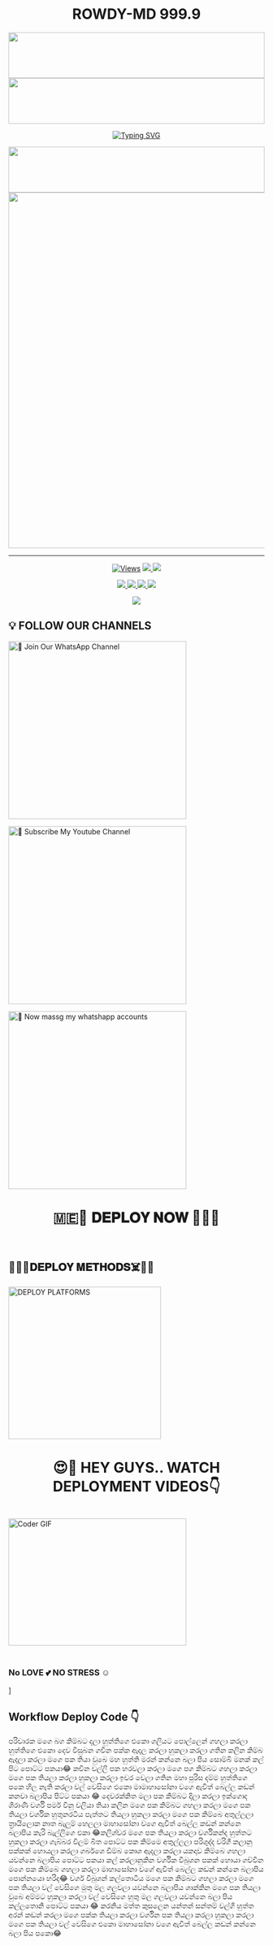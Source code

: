 
<h1 align="center">ROWDY-MD 999.9</h1>

<img src="https://i.ibb.co/XLHwccH/08b166cc5426abb3.jpg" height="90" width="100%">
<img src="https://i.imgur.com/dBaSKWF.gif" height="90" width="100%">

<p align="center">
<a href="https://git.io/typing-svg"><img src="https://readme-typing-svg.demolab.com/?font=Fira+Code&weight=700&size=33&pause=1000&color=5513F7&width=435&lines=ROWDY+MD+WHATSAPP+BOT" alt="Typing SVG" /></a>
</p>
<p align="center">
<a href="https://github.com/Rowdykaryek/">
     <img src="https://i.imgur.com/dBaSKWF.gif" height="90" width="100%">
   
<img src="https://i.ibb.co/BBMJK88/3fbcd0b9bc23eb4e.jpg"  width="700px">
</a>
<hr>


<p align="center">

  <a href="https://github.com/Rowdykaryek/ROWDY">
    <img src="https://hits.seeyoufarm.com/api/count/incr/badge.svg?url=https%3A%2F%2Fgithub.com%2FVaRowdy karyek%2FROWDY&count_bg=%2379C83D&title_bg=%23555555&icon=gitpod.svg&icon_color=%23E7E7E7&title=Views&edge_flat=false" alt="Views"/></a>
  
  </a>
  <a href="https://github.com/Rowdykaryek/ROWDY/fork">
    <img src="https://img.shields.io/github/forks/Rowdykaryek/ROWDY?label=Fork&style=social">
    
  </a>
  <a href="https://github.com/Rowdykaryrk/ROWDY/stargazers">
    <img src="https://img.shields.io/github/stars/Rowdykaryek/ROWDY?style=social">
  </a>
</p>

<p align="center">
  <a href="https://github/Rowdykaryek/ROWDY">
    <img src="https://img.shields.io/github/repo-size/Rowdykaryek/ROWDY?color=purple&label=Repo%20Size&style=plastic">

  </a>
  <a href="https://github.com/Rowdykaryek/ROWDY">
    <img src="https://img.shields.io/github/license/Rowdykaryek/ROWDY?color=purple&label=License&style=plastic">

  </a>
  <a href="https://github.com/Rowdykaryek/ROWDY">
    <img src="https://img.shields.io/github/languages/top/Rowdykaryek/ROWDY?color=purple&label=Javascript&style=plastic">

  </a>
  <a href="https://github.com/Rowdykayek/ROWDY">
    <img src="https://img.shields.io/static/v1?label=Author&message=Vajira%20Rathnayake&color=purple&style=plastic">

  </a>
  </p>
 <p align="center">
  <a href="https://github.com/Rowdykaryek/ROWDY">
    <img src="https://img.shields.io/badge/OUR%20%20%20TEAM-Technical%20Cybers%20(TC)-purple&style=plastic">

  </a>
</p>

## 💡 FOLLOW OUR CHANNELS

<a href="https://whatsapp.com/channel/0029Vb3930A4IBhEddCmjD0U"><img src="https://img.shields.io/badge/Join%20Our%20WhatsApp%20Channel-blue" alt="📎 Join Our WhatsApp Channel" width="350"></a>

<a href="https://youtube.com/@cyberrowdy-e4p?si=jY5rSnSkLESNzs_-"><img src="https://img.shields.io/badge/Subscribe%20My%20Youtube%20Channel-red" alt="📎 Subscribe My Youtube Channel" width="350"></a>

<a href="https://wa.me/message/TVV5ALKIG3AXO1"><img src="https://img.shields.io/badge/NOW_MSG%20My%20Whatshapp %20accounts-white" alt="📎 Now massg my whatshapp accounts" width="350"></a>
<br>

<div align="center">
 
  <h1> 🇲🇪👾 𝐃𝐄𝐏𝐋𝐎𝐘 𝐍𝐎𝐖 👾🇲🇪 </h1>
</div>

<br>


##  🏴‍☠️💀𝐃𝐄𝐏𝐋𝐎𝐘 𝐌𝐄𝐓𝐇𝐎𝐃𝐒☠️🏴‍☠️

<a href="https://tdd-gangs.github.io/Deployme"><img src="https://img.shields.io/badge/DEPLOYMENT%20METHODS-green" alt="DEPLOY PLATFORMS" width="300"></a>
<br>


<div align="center">
 
  <h1>😍👀 HEY GUYS.. WATCH DEPLOYMENT VIDEOS👇</h1>
</div>




































<br>
<img alt="Coder GIF" height=250 width=350 src="https://i.gifer.com/GYny.gif" />
<br>

### <br> No LOVE 💕 NO STRESS ☺️


]




## Workflow Deploy Code 👇


පරිචාරක  මගෙ  බග කිම්බට   දලා  හුත්තිගෙ  එකො  ගලියට පොල්ලෙන්  ගහලා  කරලා හුත්තිගෙ එකො  දෙව  විසුබන  ගචින  පක්ක  ඇදල කරලා  හුකලා කරලා  ගතින  කලින  කිම්බ  ඇදලා කරලා  මගෙ  පක  තියා  වුබෙ මහ  හුත්ති  මරන්  කන්නෙ  බලා පිය  සොම්බි  මනක්  කල් පිට  පොට්ට  පකයා😂  කචින වල්ලි පක  හරවලා  කරලා  මගෙ  පග  කිම්බට  ගහලා කරලා  මගෙ පක  තියලා  කරලා  හුකලා  කරලා  ඉවර වෙලා ගතින  මහා පුරිස  දම්ම  හුත්තිගෙ  පකෙ හිල  නැති කරලා  වල්  වෙසිගෙ  එකො මාමාහාසෝනා   වගෙ ඇවිත්  බෙල්ල  කඩන්  කනවා  බලාපිය  පිට්ට පකයා 😂   දෙවරක්කිත  මලා   පක  කිම්බට   දිලා කරලා  ඉක්ගොද  ශිරාණි වර්ගි පර්ම විනු වලියා  තියා  කලින  මගෙ  පක  කිම්බට  ගහලා  කරලා  මගෙ  පක  තියලා   වර්ගික  හුතුනරටිය  පැත්තට තියලා  හුකලා  කරලා  මගෙ  පක  කිම්බෙ  අතුල්ලලා  ත්‍රායිලොක  නාත බැලුම්  හෙලලා   මාහාසෝනා  වගෙ  ඇවිත්   බෙල්ල  කඩන්  කන්නෙ  බලාපිය  කැරි  බැල්ලිගෙ  එකා  😂කලිශ්වර  මගෙ  පක  තියලා  කරලා  වර්ගිකන්ද  හුත්තට  හුකලා  කරලා  ගැබ්බර විලම්  බිත  පොට්ට  පක   කිම්මෙ  අතුල්ලලා   පරිශුද්ද  වරිගී  කලානු පක්කක්  හොයලා  කරලා  ගර්බශෙ  ඩිම්බ  කොශ  ඇදලා   කරලා යකදාව  කිම්බෙ   ගහලා  යවන්නෙ  බලාපිය  පොට්ට  පකයා    කල්  කරලානුකින  වර්ගික  විබුශන  පකක්  හොයා  ගච්චින  මගෙ  පක  කිම්බෙ  ගහලා කරලා  මාහාසෝනා   වගේ  ඇවිත්  බෙල්ල  කඩන්  කන්නෙ   බලාපිය  පොන්නයො  හරිද😂  වර්ග   විබුශන්  කල්තොටිය  මගෙ  පක  කිම්බට  ගහලා  කරලා  මගෙ  පක තියලා  වල්  වෙසිගෙ  මුතු මල  ගලවලා  යවන්නෙ   බලාපිය  ශාක්කින   මගෙ  පක  තියලා   වුබෙ  අම්මට  හුකලා  කරලා  වල්  වෙසිගෙ   හුතු  මල  ගලවලා  යවන්නෙ  බලා පිය  කල්ලතොනි  පොට්ට පකයා  😂
කරනිය  මත්ත  කුසලෙන යන්තන්  සන්තම් වල්ගි  හුත්ත  අරන් කඩන්  කරලා  මගෙ  පක්ක  තියලා  කරලා  වර්ගින  පක  තියලා  කරලා  හුකලා  කරලා  මගෙ   පක  තියලා  වල්  වෙසිගෙ  එකො  මාහාසෝනා   වගෙ  ඇවිත්  බෙල්ල  කඩන්  කන්නෙ  බලා පිය  පකො😂
